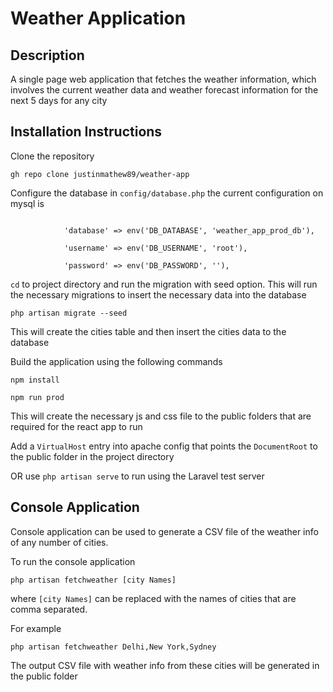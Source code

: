 <h1>Weather Application</h1>
<h2>Description</h2>
<p>A single page web application that fetches the weather information, 
which involves the current weather data and weather forecast information
for the next 5 days for any city
</p>
<h2>Installation Instructions</h2>
<p>Clone the repository</p>
<code>gh repo clone justinmathew89/weather-app</code>
<p>Configure the database in <code>config/database.php</code> the current configuration on mysql is</p>
<code>
            'database' => env('DB_DATABASE', 'weather_app_prod_db'),<br>
            'username' => env('DB_USERNAME', 'root'),<br>
            'password' => env('DB_PASSWORD', ''),
</code>
<p><code>cd</code> to project directory and run the migration with seed option. This will run the necessary 
migrations to insert the necessary data into the database</p>
<code>php artisan migrate --seed</code>
<p></p>
<p>This will create the cities table and then insert the cities data to the database</p>
<p>Build the application using the following commands</p>
<code>npm install <br>
npm run prod
</code>
<p>This will create the necessary js and css file to the public folders
that are required for the react app to run</p>
<p>Add a <code>VirtualHost</code> entry into apache config that points the <code>DocumentRoot</code> to the
public folder in the project directory</p>
<p>OR use <code>php artisan serve</code> to run using the Laravel test server</p>

<h2>Console Application</h2>
<p>Console application can be used to generate a CSV file of the weather info of any number 
of cities.</p>
<p>To run the console application</p>
<code>php artisan fetchweather [city Names]</code>
<p>where <code>[city Names]</code> can be replaced with the names of cities that
are comma separated.</p>
<p>For example</p>
<code>php artisan fetchweather Delhi,New York,Sydney</code>
<p>The output CSV file with weather info from these cities will be generated in the public folder</p>
